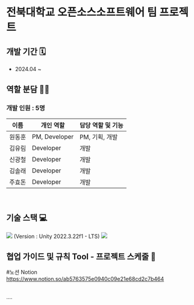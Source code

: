  <h1> 전북대학교 오픈소스소프트웨어 팀 프로젝트 </h1>

## 개발 기간 🗓
- 2024.04 ~

## 역할 분담 🧑‍💻
### 개발 인원 : 5명
| 이름 | 개인 역할 | 담당 역할 및 기능 |
| ------ | ---------- | ------ |
| 원동훈 | PM, Developer | PM, 기획, 개발 |
| 김유림 | Developer | 개발 |
| 신광철 | Developer | 개발 |
| 김솔래 | Developer | 개발 |
| 주효돈 | Developer | 개발 |

<br/>

## 기술 스택 💻
<img src="https://img.shields.io/badge/Unity-FFFFFF?style=for-the-badge&logo=Unity&logoColor=black">
(Version : Unity 2022.3.22f1 - LTS)
<img src="https://img.shields.io/badge/csharp-512BD4?style=for-the-badge&logo=csharp&logoColor=white">

## 협업 가이드 및 규칙 Tool - 프로젝트 스케줄 📅
#노션 Notion
https://www.notion.so/ab5763575e0940c09e21e68cd2c7b464

<br/>
.... 
